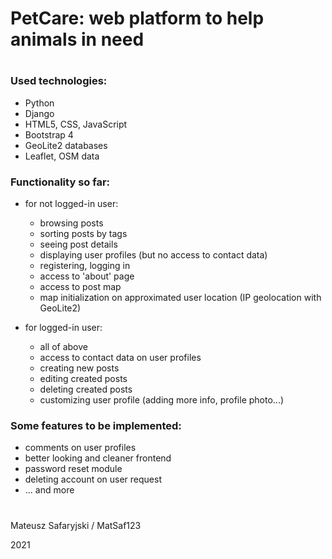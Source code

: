 # PetCare: web platform to help animals in need

# 

### Used technologies: 
- Python
- Django
- HTML5, CSS, JavaScript
- Bootstrap 4
- GeoLite2 databases
- Leaflet, OSM data

### Functionality so far:

- for not logged-in user:
    - browsing posts
    - sorting posts by tags
    - seeing post details
    - displaying user profiles (but no access to contact data)
    - registering, logging in
    - access to 'about' page
    - access to post map
    - map initialization on approximated user location (IP geolocation with GeoLite2)
    

- for logged-in user:
    - all of above
    - access to contact data on user profiles
    - creating new posts
    - editing created posts
    - deleting created posts
    - customizing user profile (adding more info, profile photo...)
    
### Some features to be implemented:

- comments on user profiles
- better looking and cleaner frontend
- password reset module
- deleting account on user request
- ... and more

#

Mateusz Safaryjski / MatSaf123 

2021
